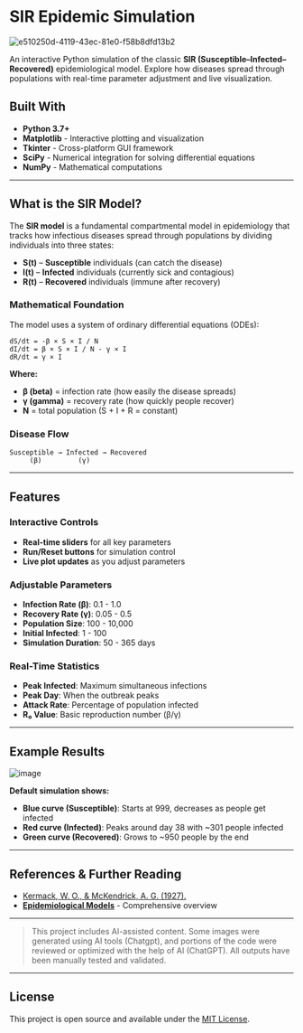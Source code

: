 # SIR Epidemic Simulation

![e510250d-4119-43ec-81e0-f58b8dfd13b2](https://github.com/user-attachments/assets/b7722649-56e4-4652-983f-fc58f64fc69d)

An interactive Python simulation of the classic **SIR (Susceptible–Infected–Recovered)** epidemiological model. Explore how diseases spread through populations with real-time parameter adjustment and live visualization.

## Built With
- **Python 3.7+**
- **Matplotlib** - Interactive plotting and visualization
- **Tkinter** - Cross-platform GUI framework
- **SciPy** - Numerical integration for solving differential equations
- **NumPy** - Mathematical computations

---

## What is the SIR Model?

The **SIR model** is a fundamental compartmental model in epidemiology that tracks how infectious diseases spread through populations by dividing individuals into three states:

- **S(t)** – **Susceptible** individuals (can catch the disease)
- **I(t)** – **Infected** individuals (currently sick and contagious)  
- **R(t)** – **Recovered** individuals (immune after recovery)

### Mathematical Foundation

The model uses a system of ordinary differential equations (ODEs):

```
dS/dt = -β × S × I / N
dI/dt = β × S × I / N - γ × I  
dR/dt = γ × I
```

**Where:**
- **β (beta)** = infection rate (how easily the disease spreads)
- **γ (gamma)** = recovery rate (how quickly people recover)
- **N** = total population (S + I + R = constant)

### Disease Flow
```
Susceptible → Infected → Recovered
     (β)         (γ)
```

---

## Features

### Interactive Controls
- **Real-time sliders** for all key parameters
- **Run/Reset buttons** for simulation control
- **Live plot updates** as you adjust parameters

### Adjustable Parameters
- **Infection Rate (β)**: 0.1 - 1.0
- **Recovery Rate (γ)**: 0.05 - 0.5  
- **Population Size**: 100 - 10,000
- **Initial Infected**: 1 - 100
- **Simulation Duration**: 50 - 365 days

### Real-Time Statistics
- **Peak Infected**: Maximum simultaneous infections
- **Peak Day**: When the outbreak peaks
- **Attack Rate**: Percentage of population infected
- **R₀ Value**: Basic reproduction number (β/γ)

---


## Example Results

![image](https://github.com/user-attachments/assets/46260c8c-baf2-4ffe-bac1-8f207d2d1f23)

**Default simulation shows:**
- **Blue curve (Susceptible)**: Starts at 999, decreases as people get infected
- **Red curve (Infected)**: Peaks around day 38 with ~301 people infected
- **Green curve (Recovered)**: Grows to ~950 people by the end


---



## References & Further Reading

- [Kermack, W. O., & McKendrick, A. G. (1927).](https://jxshix.people.wm.edu/2009-harbin-course/classic/Kermack-McKendrick-1927-I.pdf)
- **[Epidemiological Models](https://en.wikipedia.org/wiki/Compartmental_models_in_epidemiology)** - Comprehensive overview


---
>  This project includes AI-assisted content.
Some images were generated using AI tools (Chatgpt), and portions of the code were reviewed or optimized with the help of AI (ChatGPT). All outputs have been manually tested and validated.

---
## License

This project is open source and available under the [MIT License](LICENSE).
